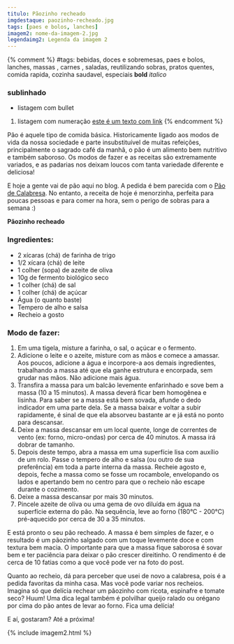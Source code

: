 ```yaml
---
titulo: Pãozinho recheado
imgdestaque: paozinho-recheado.jpg
tags: [paes e bolos, lanches]
imagem2: nome-da-imagem-2.jpg
legendaimg2: Legenda da imagem 2
---
```

{% comment %}
#tags: bebidas, doces e sobremesas, paes e bolos, lanches, massas , carnes , saladas, reutilizando sobras, pratos quentes, comida rapida, cozinha saudavel, especiais
**bold**
*italico*
### sublinhado
* listagem com bullet
1. listagem com numeração
[este é um texto com link](https://www.enderecodolink.com)
{% endcomment %}

Pão é aquele tipo de comida básica. Historicamente ligado aos modos de vida da nossa sociedade e parte insubstituível de muitas refeições, principalmente o sagrado café da manhã, o pão é um alimento bem nutritivo e também saboroso. Os modos de fazer e as receitas são extremamente variados, e as padarias nos deixam loucos com tanta variedade diferente e deliciosa!

E hoje a gente vai de pão aqui no blog. A pedida é bem parecida com o [Pão de Calabresa](http://paneladepau.com.br/pao-de-calabresa). No entanto, a receita de hoje é menorzinha, perfeita para poucas pessoas e para comer na hora, sem o perigo de sobras para a semana :)

**Pãozinho recheado**

### Ingredientes: 

* 2 xícaras (chá) de farinha de trigo
* 1/2 xícara (chá) de leite
* 1 colher (sopa) de azeite de oliva
* 10g de fermento biológico seco
* 1 colher (chá) de sal
* 1 colher (chá) de açúcar
* Água (o quanto baste)
* Tempero de alho e salsa
* Recheio a gosto

### Modo de fazer:

1. Em uma tigela, misture a farinha, o sal, o açúcar e o fermento.
2. Adicione o leite e o azeite, misture com as mãos e comece a amassar. Aos poucos, adicione a água e incorpore-a aos demais ingredientes, trabalhando a massa até que ela ganhe estrutura e encorpada, sem grudar nas mãos. Não adicione mais água. 
3. Transfira a massa para um balcão levemente enfarinhado e sove bem a massa (10 a 15 minutos). A massa deverá ficar bem homogênea e lisinha. Para saber se a massa está bem sovada, afunde o dedo indicador em uma parte dela. Se a massa baixar e voltar a subir rapidamente, é sinal de que ela absorveu bastante ar e já está no ponto para descansar. 
4. Deixe a massa descansar em um local quente, longe de correntes de vento (ex: forno, micro-ondas) por cerca de 40 minutos. A massa irá dobrar de tamanho. 
5. Depois deste tempo, abra a massa em uma superfície lisa com auxílio de um rolo. Passe o tempero de alho e salsa (ou outro de sua preferência) em toda a parte interna da massa. Recheie agosto e, depois, feche a massa como se fosse um rocambole, envelopando os lados e apertando bem no centro para que o recheio não escape durante o cozimento. 
6. Deixe a massa descansar por mais 30 minutos. 
7. Pincele azeite de oliva ou uma gema de ovo diluída em água na superfície externa do pão. Na sequência, leve ao forno (180°C - 200°C) pré-aquecido por cerca de 30 a 35 minutos. 

E está pronto o seu pão recheado. A massa é bem simples de fazer, e o resultado é um pãozinho salgado com um toque levemente doce e com textura bem macia. O importante para que a massa fique saborosa é sovar bem e ter paciência para deixar o pão crescer direitinho. O rendimento é de cerca de 10 fatias como a que você pode ver na foto do post. 

Quanto ao recheio, dá para perceber que usei de novo a calabresa, pois é a pedida favoritas da minha casa. Mas você pode variar nos recheios. Imagina só que delícia rechear um pãozinho com ricota, espinafre e tomate seco? Huum! Uma dica legal também é polvilhar queijo ralado ou orégano por cima do pão antes de levar ao forno. Fica uma delícia! 

E aí, gostaram?
Até a próxima!


{% include imagem2.html %}
